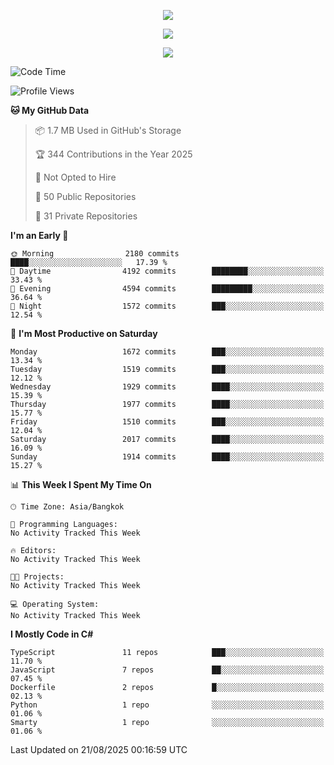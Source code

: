 <p align="center">
  <a href="say-hi.gif"> 
    <img align="center" src="say-hi.gif"/>
  </a>
</p>
<p align="center">
  <a href="https://github.com/htthinh1999">
    <img align="center" src="https://github-readme-stats-kappa-pink.vercel.app/api?username=htthinh1999&show_icons=true&count_private=true&theme=dracula"/>
  </a>
</p>
<p align="center">
  <a href="https://github.com/htthinh1999">
    <img src="https://github-readme-stats-kappa-pink.vercel.app/api/top-langs/?username=htthinh1999&layout=compact&langs_count=6&count_private=true&hide=tsql,hlsl,glsl,shaderlab&theme=dracula"/>
  </a>
</p>

<!--START_SECTION:waka-->
![Code Time](http://img.shields.io/badge/Code%20Time-0%20secs-blue)

![Profile Views](http://img.shields.io/badge/Profile%20Views-1-blue)

**🐱 My GitHub Data** 

> 📦 1.7 MB Used in GitHub's Storage 
 > 
> 🏆 344 Contributions in the Year 2025
 > 
> 🚫 Not Opted to Hire
 > 
> 📜 50 Public Repositories 
 > 
> 🔑 31 Private Repositories 
 > 
**I'm an Early 🐤** 

```text
🌞 Morning                2180 commits        ████░░░░░░░░░░░░░░░░░░░░░   17.39 % 
🌆 Daytime                4192 commits        ████████░░░░░░░░░░░░░░░░░   33.43 % 
🌃 Evening                4594 commits        █████████░░░░░░░░░░░░░░░░   36.64 % 
🌙 Night                  1572 commits        ███░░░░░░░░░░░░░░░░░░░░░░   12.54 % 
```
📅 **I'm Most Productive on Saturday** 

```text
Monday                   1672 commits        ███░░░░░░░░░░░░░░░░░░░░░░   13.34 % 
Tuesday                  1519 commits        ███░░░░░░░░░░░░░░░░░░░░░░   12.12 % 
Wednesday                1929 commits        ████░░░░░░░░░░░░░░░░░░░░░   15.39 % 
Thursday                 1977 commits        ████░░░░░░░░░░░░░░░░░░░░░   15.77 % 
Friday                   1510 commits        ███░░░░░░░░░░░░░░░░░░░░░░   12.04 % 
Saturday                 2017 commits        ████░░░░░░░░░░░░░░░░░░░░░   16.09 % 
Sunday                   1914 commits        ████░░░░░░░░░░░░░░░░░░░░░   15.27 % 
```


📊 **This Week I Spent My Time On** 

```text
🕑︎ Time Zone: Asia/Bangkok

💬 Programming Languages: 
No Activity Tracked This Week

🔥 Editors: 
No Activity Tracked This Week

🐱‍💻 Projects: 
No Activity Tracked This Week

💻 Operating System: 
No Activity Tracked This Week
```

**I Mostly Code in C#** 

```text
TypeScript               11 repos            ███░░░░░░░░░░░░░░░░░░░░░░   11.70 % 
JavaScript               7 repos             ██░░░░░░░░░░░░░░░░░░░░░░░   07.45 % 
Dockerfile               2 repos             █░░░░░░░░░░░░░░░░░░░░░░░░   02.13 % 
Python                   1 repo              ░░░░░░░░░░░░░░░░░░░░░░░░░   01.06 % 
Smarty                   1 repo              ░░░░░░░░░░░░░░░░░░░░░░░░░   01.06 % 
```




 Last Updated on 21/08/2025 00:16:59 UTC
<!--END_SECTION:waka-->
